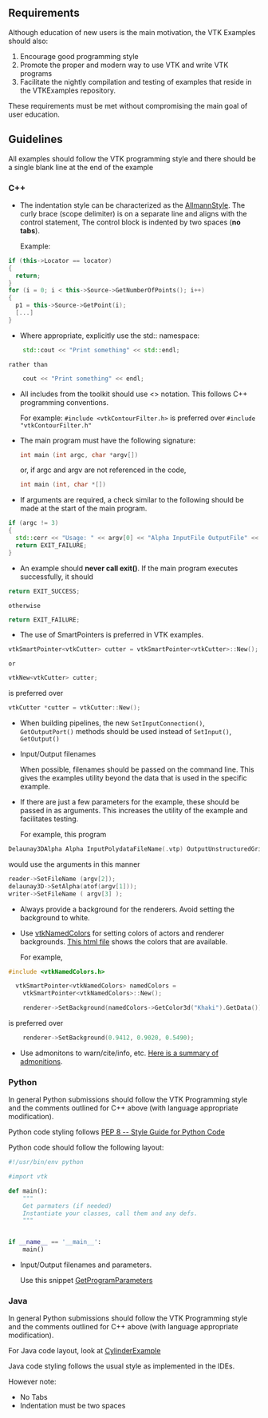 ## Requirements
Although education of new users is the main motivation, the VTK Examples should also:

1. Encourage good programming style
2. Promote the proper and modern way to use VTK and write VTK programs
3. Facilitate the nightly compilation and testing of examples that reside in the VTKExamples repository.

These requirements must be met without compromising the main goal of user education.

## Guidelines

All examples should follow the VTK programming style and there should be a single blank line at the end of the example

### C++

* The indentation style can be characterized as the [AllmannStyle](https://en.wikipedia.org/wiki/Indent_style#Allman_style). The curly brace (scope delimiter) is on a separate line and aligns with the control statement, The control block is indented by two spaces (**no tabs**).

    Example:

```c++
if (this->Locator == locator)
{
  return;
}
for (i = 0; i < this->Source->GetNumberOfPoints(); i++)
{
  p1 = this->Source->GetPoint(i);
  [...]
}
```

* Where appropriate, explicitly use the std:: namespace:

```c++
    std::cout << "Print something" << std::endl;
```

    rather than

```c++
    cout << "Print something" << endl;
```

* All includes from the toolkit should use <> notation. This follows C++ programming conventions.

    For example: `#include <vtkContourFilter.h>` is preferred over `#include "vtkContourFilter.h"`

* The main program must have the following signature:

    ```c++
    int main (int argc, char *argv[])
    ```

    or, if argc and argv are not referenced in the code,

    ```c++
    int main (int, char *[])
    ```

* If arguments are required, a check similar to the following should be made at the start of the main program.

```c++
if (argc != 3)
{
  std::cerr << "Usage: " << argv[0] << "Alpha InputFile OutputFile" << std::endl;
  return EXIT_FAILURE;
}
```

* An example should **never call exit()**. If the main program executes successfully, it should

```c++
return EXIT_SUCCESS;
```

    otherwise

```c++
return EXIT_FAILURE;
```

* The use of SmartPointers is preferred in VTK examples.

```c++
vtkSmartPointer<vtkCutter> cutter = vtkSmartPointer<vtkCutter>::New();
```

    or

```c++
vtkNew<vtkCutter> cutter;
```

is preferred over

```c++
vtkCutter *cutter = vtkCutter::New();
```

* When building pipelines, the new `SetInputConnection()`, `GetOutputPort()` methods should be used instead of `SetInput()`, `GetOutput()`

* Input/Output filenames

    When possible, filenames should be passed on the command line. This gives the examples utility beyond the data that is used in the specific example.

* If there are just a few parameters for the example, these should be passed in as arguments. This increases the utility of the example and facilitates testing.

    For example, this program

```c++
Delaunay3DAlpha Alpha InputPolydataFileName(.vtp) OutputUnstructuredGridFilename(.vtu)
```

would use the arguments in this manner

```c++
reader->SetFileName (argv[2]);
delaunay3D->SetAlpha(atof(argv[1]));
writer->SetFileName ( argv[3] );
```

* Always provide a background for the renderers. Avoid setting the background to white.

* Use [vtkNamedColors](http://www.vtk.org/doc/nightly/html/classvtkNamedColors.html) for setting colors of actors and renderer backgrounds. [This html file](http://htmlpreview.github.io/?https://github.com/lorensen/VTKExamples/blob/master/src/Python/Visualization/VTKNamedColorPatches.html) shows the colors that are available.

    For example,

```c++
#include <vtkNamedColors.h>

  vtkSmartPointer<vtkNamedColors> namedColors =
    vtkSmartPointer<vtkNamedColors>::New();

    renderer->SetBackground(namedColors->GetColor3d("Khaki").GetData());
```

is preferred over

```c++
    renderer->SetBackground(0.9412, 0.9020, 0.5490);
```

* Use admonitons to warn/cite/info, etc. [Here is a summary of admonitions](https://lorensen.github.io/VTKExamples/site/Instructions/ForAdministrators/#admonition).

### Python

In general Python submissions should follow the VTK Programming style and the comments outlined for C++ above (with language appropriate modification).

Python code styling follows [PEP 8 -- Style Guide for Python Code](https://www.python.org/dev/peps/pep-0008/)

Python code should follow the following layout:

```Python
#!/usr/bin/env python

#import vtk

def main():
    """
    Get parmaters (if needed)
    Instantiate your classes, call them and any defs.
    """


if __name__ == '__main__':
    main()

```

* Input/Output filenames and parameters.

    Use this snippet [GetProgramParameters](https://lorensen.github.io/VTKExamples/site/Python/Snippets/GetProgramParameters/) 

### Java
In general Python submissions should follow the VTK Programming style and the comments outlined for C++ above (with language appropriate modification).

For Java code layout, look at [CylinderExample](https://lorensen.github.io/VTKExamples/site/Java/GeometricObjects/CylinderExample/)

Java code styling follows the usual style as implemented in the IDEs.

However note:
 - No Tabs
 - Indentation must be two spaces
